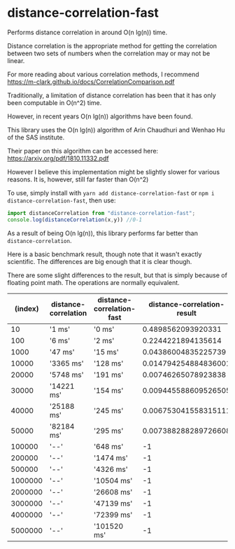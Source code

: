# distance-correlation-fast

Performs distance correlation in around O(n lg(n)) time.

Distance correlation is the appropriate method for getting the correlation between two sets of numbers when the correlation may or may not be linear.

For more reading about various correlation methods, I recommend https://m-clark.github.io/docs/CorrelationComparison.pdf

Traditionally, a limitation of distance correlation has been that it has only been computable in O(n^2) time.

However, in recent years O(n lg(n)) algorithms have been found.

This library uses the O(n lg(n)) algorithm of Arin Chaudhuri and Wenhao Hu of the SAS institute.

Their paper on this algorithm can be accessed here: https://arxiv.org/pdf/1810.11332.pdf

However I believe this implementation might be slightly slower for various reasons. It is, however, still far faster than O(n^2)


To use, simply install with `yarn add distance-correlation-fast` or `npm i distance-correlation-fast`, then use:
```ts
import distanceCorrelation from "distance-correlation-fast";
console.log(distanceCorrelation(x,y)) //0-1
```

As a result of being O(n lg(n)), this library performs far better than `distance-correlation`.

Here is a basic benchmark result, though note that it wasn't exactly scientific. The differences are big enough that it is clear though.

There are some slight differences to the result, but that is simply because of floating point math. The operations are normally equivalent.

| (index) | distance-correlation | distance-correlation-fast | distance-correlation-result | distance-correlation-fast-result |
|---------|----------------------|---------------------------|-----------------------------|----------------------------------|
|   10    |        '1 ms'        |          '0 ms'           |     0.4898562093920331      |       0.48985620939203356        |
|   100   |        '6 ms'        |          '2 ms'           |     0.2244221894135614      |       0.22442218941356748        |
|  1000   |       '47 ms'        |          '15 ms'          |     0.04386004835225739     |       0.04386004835217815        |
|  10000  |      '3365 ms'       |         '128 ms'          |    0.014794254884836001     |       0.014794254885692014       |
|  20000  |      '5748 ms'       |         '191 ms'          |     0.00746265078923838     |       0.007462650788729342       |
|  30000  |      '14221 ms'      |         '154 ms'          |    0.009445588609526505     |       0.009445588604352323       |
|  40000  |      '25188 ms'      |         '245 ms'          |    0.006753041558315111     |      0.0067530415598551444       |
|  50000  |      '82184 ms'      |         '295 ms'          |    0.007388288289726608     |       0.007388288298405638       |
| 100000  |         '--'         |         '648 ms'          |             -1              |       0.004515544359417369       |
| 200000  |         '--'         |         '1474 ms'         |             -1              |      0.0022154920842022297       |
| 500000  |         '--'         |         '4326 ms'         |             -1              |       0.00148175876298925        |
| 1000000 |         '--'         |        '10504 ms'         |             -1              |      0.0018096514306481354       |
| 2000000 |         '--'         |        '26608 ms'         |             -1              |      0.0010204620547444201       |
| 3000000 |         '--'         |        '47139 ms'         |             -1              |      0.0008061945878161586       |
| 4000000 |         '--'         |        '72399 ms'         |             -1              |      0.0007994542065281887       |
| 5000000 |         '--'         |        '101520 ms'        |             -1              |      0.0007128976429778718       |
